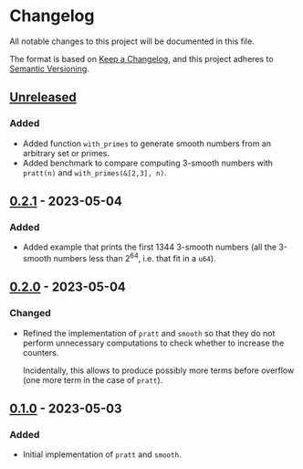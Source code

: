 # Changelog

All notable changes to this project will be documented in this file.

The format is based on [Keep a Changelog](https://keepachangelog.com),
and this project adheres to [Semantic Versioning](https://semver.org).

<!-- next-header -->
## [Unreleased]

### Added

- Added function `with_primes` to generate smooth numbers from an arbitrary
  set or primes.
- Added benchmark to compare computing 3-smooth numbers with `pratt(n)` and
  `with_primes(&[2,3], n)`.

## [0.2.1] - 2023-05-04

### Added

- Added example that prints the first 1344 3-smooth numbers
  (all the 3-smooth numbers less than $2^64$, i.e. that fit in a `u64`).

## [0.2.0] - 2023-05-04

### Changed

- Refined the implementation of `pratt` and `smooth` so that they do not
  perform unnecessary computations to check whether to increase the counters.

  Incidentally, this allows to produce possibly more terms before overflow
  (one more term in the case of `pratt`).

## [0.1.0] - 2023-05-03

### Added

- Initial implementation of `pratt` and `smooth`.

<!-- next-url -->
[Unreleased]: https://github.com/FedericoStra/smooth-numbers/compare/v0.2.1...HEAD
[0.2.1]: https://github.com/FedericoStra/smooth-numbers/compare/v0.2.0...v0.2.1
[0.2.0]: https://github.com/FedericoStra/smooth-numbers/compare/v0.1.0...v0.2.0
[0.1.0]: https://github.com/FedericoStra/smooth-numbers/releases/tag/v0.1.0
